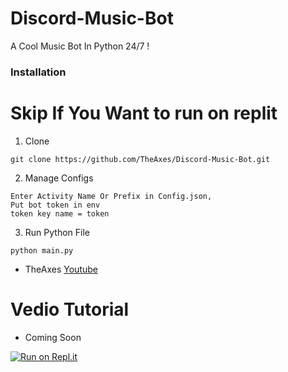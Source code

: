 # Discord-Music-Bot
A Cool Music Bot In Python 24/7 !



### Installation 
# Skip If You Want to run on replit 


1. Clone 
```
git clone https://github.com/TheAxes/Discord-Music-Bot.git
```
2. Manage Configs
```
Enter Activity Name Or Prefix in Config.json,
Put bot token in env
token key name = token
```
3. Run Python File
```
python main.py
```


 - TheAxes [Youtube](https://www.youtube.com/channel/UCMEhNSLa2O6WQqtqpjwu-sw)


# Vedio Tutorial 
- Coming Soon

[![Run on Repl.it](https://repl.it/badge/github/replit/replbox)](https://replit.com/github/TheAxes/Discord-Music-Bot)



